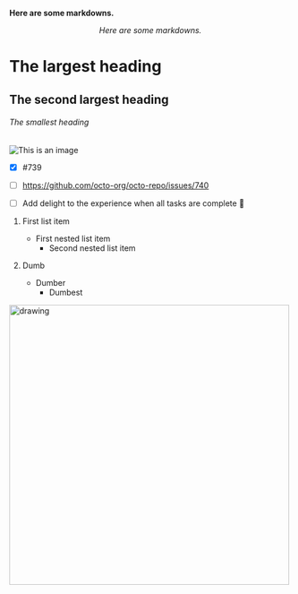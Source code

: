 <div>

<p><b>Here are some markdowns.</b></p>

</div>

<div style="text-align: center;">

*Here are some markdowns.*

</div>

# The largest heading
## The second largest heading
###### The smallest heading

![This is an image](https://myoctocat.com/assets/images/base-octocat.svg)


- [x] #739
- [ ] https://github.com/octo-org/octo-repo/issues/740
- [ ] Add delight to the experience when all tasks are complete :tada:


1. First list item
   - First nested list item
     - Second nested list item

2. Dumb
   -  Dumber
      -  Dumbest


<img src="https://d3t3ozftmdmh3i.cloudfront.net/production/podcast_uploaded_episode/7529921/7529921-1599957944301-5d39c4693f2fb.jpg" alt="drawing" width="500"/>





